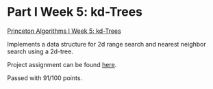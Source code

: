 # Part I Week 5: kd-Trees

[Princeton Algorithms I Week 5: kd-Trees](https://www.coursera.org/learn/algorithms-part1/home/week/5)

Implements a data structure for 2d range search and nearest neighbor search using a 2d-tree.

Project assignment can be found [here](https://coursera.cs.princeton.edu/algs4/assignments/kdtree/specification.php).

Passed with 91/100 points.